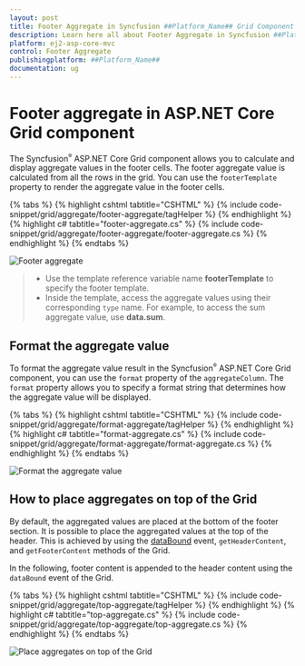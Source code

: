 ```yaml
---
layout: post
title: Footer Aggregate in Syncfusion ##Platform_Name## Grid Component
description: Learn here all about Footer Aggregate in Syncfusion ##Platform_Name## Grid component of Syncfusion Essential JS 2 and more.
platform: ej2-asp-core-mvc
control: Footer Aggregate
publishingplatform: ##Platform_Name##
documentation: ug
---
```


# Footer aggregate in ASP.NET Core Grid component

The Syncfusion<sup style="font-size:70%">&reg;</sup> ASP.NET Core Grid component allows you to calculate and display aggregate values in the footer cells. The footer aggregate value is calculated from all the rows in the grid. You can use the `footerTemplate` property to render the aggregate value in the footer cells.

{% tabs %}
{% highlight cshtml tabtitle="CSHTML" %}
{% include code-snippet/grid/aggregate/footer-aggregate/tagHelper %}
{% endhighlight %}
{% highlight c# tabtitle="footer-aggregate.cs" %}
{% include code-snippet/grid/aggregate/footer-aggregate/footer-aggregate.cs %}
{% endhighlight %}
{% endtabs %}

![Footer aggregate](../images/aggregates/footer-aggregate.png)

> * Use the template reference variable name **footerTemplate** to specify the footer template.
> * Inside the template, access the aggregate values using their corresponding `type` name. For example, to access the sum aggregate value, use **data.sum**.

## Format the aggregate value

To format the aggregate value result in the Syncfusion<sup style="font-size:70%">&reg;</sup> ASP.NET Core Grid component, you can use the `format` property of the `aggregateColumn`. The `format` property allows you to specify a format string that determines how the aggregate value will be displayed.

{% tabs %}
{% highlight cshtml tabtitle="CSHTML" %}
{% include code-snippet/grid/aggregate/format-aggregate/tagHelper %}
{% endhighlight %}
{% highlight c# tabtitle="format-aggregate.cs" %}
{% include code-snippet/grid/aggregate/format-aggregate/format-aggregate.cs %}
{% endhighlight %}
{% endtabs %}

![Format the aggregate value](../images/aggregates/format-aggergate.png)

## How to place aggregates on top of the Grid

By default, the aggregated values are placed at the bottom of the footer section. It is possible to place the aggregated values at the top of the header. This is achieved by using the [dataBound](https://help.syncfusion.com/cr/aspnetcore-js2/Syncfusion.EJ2.Grids.Grid.html#Syncfusion_EJ2_Grids_Grid_DataBound) event, `getHeaderContent`, and `getFooterContent` methods of the Grid.

In the following, footer content is appended to the header content using the `dataBound` event of the Grid.

{% tabs %}
{% highlight cshtml tabtitle="CSHTML" %}
{% include code-snippet/grid/aggregate/top-aggregate/tagHelper %}
{% endhighlight %}
{% highlight c# tabtitle="top-aggregate.cs" %}
{% include code-snippet/grid/aggregate/top-aggregate/top-aggregate.cs %}
{% endhighlight %}
{% endtabs %}

![Place aggregates on top of the Grid](../images/aggregates/top-aggergate.png)
